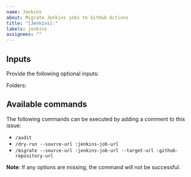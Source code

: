 ```yaml
---
name: Jenkins
about: Migrate Jenkins jobs to GitHub Actions
title: "[Jenkins]:"
labels: jenkins
assignees: ""
---
```


## Inputs

Provide the following optional inputs:

Folders:

## Available commands

The following commands can be executed by adding a comment to this issue:

- `/audit`
- `/dry-run --source-url :jenkins-job-url`
- `/migrate --source-url :jenkins-job-url --target-url :github-repository-url`

**Note**: If any options are missing, the command will not be successful.
